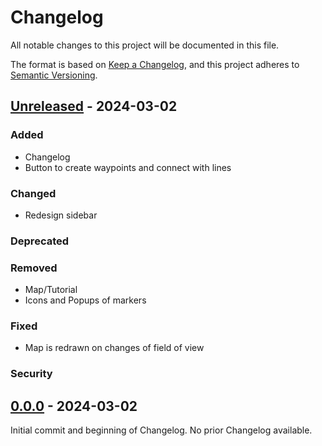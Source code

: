 # Changelog

All notable changes to this project will be documented in this file.

The format is based on [Keep a Changelog](https://keepachangelog.com/en/1.1.0/),
and this project adheres to [Semantic Versioning](https://semver.org/spec/v2.0.0.html).

## [Unreleased] - 2024-03-02

### Added
- Changelog
- Button to create waypoints and connect with lines
### Changed
- Redesign sidebar
### Deprecated
### Removed
- Map/Tutorial
- Icons and Popups of markers
### Fixed
- Map is redrawn on changes of field of view
### Security

## [0.0.0] - 2024-03-02

Initial commit and beginning of Changelog. No prior Changelog available.

[unreleased]: https://github.com/cramke/map_gui/compare/v0.0.0...HEAD
[0.0.0]: https://github.com/cramke/map_gui/releases/tag/v0.0.0